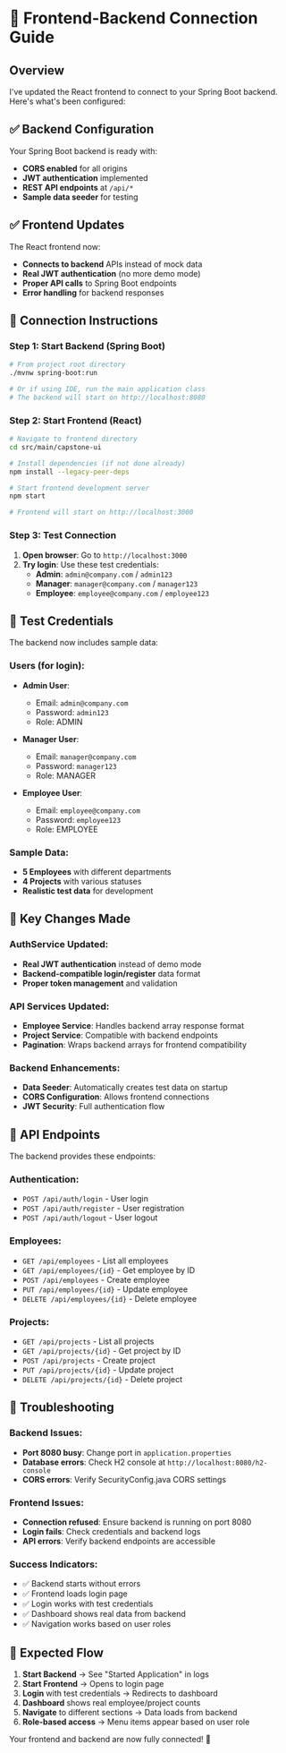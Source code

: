 # 🔗 Frontend-Backend Connection Guide

## Overview
I've updated the React frontend to connect to your Spring Boot backend. Here's what's been configured:

## ✅ **Backend Configuration**
Your Spring Boot backend is ready with:
- **CORS enabled** for all origins
- **JWT authentication** implemented
- **REST API endpoints** at `/api/*`
- **Sample data seeder** for testing

## ✅ **Frontend Updates**
The React frontend now:
- **Connects to backend** APIs instead of mock data
- **Real JWT authentication** (no more demo mode)
- **Proper API calls** to Spring Boot endpoints
- **Error handling** for backend responses

## 🚀 **Connection Instructions**

### Step 1: Start Backend (Spring Boot)
```bash
# From project root directory
./mvnw spring-boot:run

# Or if using IDE, run the main application class
# The backend will start on http://localhost:8080
```

### Step 2: Start Frontend (React)
```bash
# Navigate to frontend directory
cd src/main/capstone-ui

# Install dependencies (if not done already)
npm install --legacy-peer-deps

# Start frontend development server
npm start

# Frontend will start on http://localhost:3000
```

### Step 3: Test Connection
1. **Open browser**: Go to `http://localhost:3000`
2. **Try login**: Use these test credentials:
   - **Admin**: `admin@company.com` / `admin123`
   - **Manager**: `manager@company.com` / `manager123`
   - **Employee**: `employee@company.com` / `employee123`

## 🔑 **Test Credentials**
The backend now includes sample data:

### Users (for login):
- **Admin User**: 
  - Email: `admin@company.com`
  - Password: `admin123`
  - Role: ADMIN

- **Manager User**: 
  - Email: `manager@company.com` 
  - Password: `manager123`
  - Role: MANAGER

- **Employee User**: 
  - Email: `employee@company.com`
  - Password: `employee123`
  - Role: EMPLOYEE

### Sample Data:
- **5 Employees** with different departments
- **4 Projects** with various statuses
- **Realistic test data** for development

## 🔧 **Key Changes Made**

### AuthService Updated:
- **Real JWT authentication** instead of demo mode
- **Backend-compatible login/register** data format
- **Proper token management** and validation

### API Services Updated:
- **Employee Service**: Handles backend array response format
- **Project Service**: Compatible with backend endpoints
- **Pagination**: Wraps backend arrays for frontend compatibility

### Backend Enhancements:
- **Data Seeder**: Automatically creates test data on startup
- **CORS Configuration**: Allows frontend connections
- **JWT Security**: Full authentication flow

## 📡 **API Endpoints**
The backend provides these endpoints:

### Authentication:
- `POST /api/auth/login` - User login
- `POST /api/auth/register` - User registration
- `POST /api/auth/logout` - User logout

### Employees:
- `GET /api/employees` - List all employees
- `GET /api/employees/{id}` - Get employee by ID
- `POST /api/employees` - Create employee
- `PUT /api/employees/{id}` - Update employee
- `DELETE /api/employees/{id}` - Delete employee

### Projects:
- `GET /api/projects` - List all projects
- `GET /api/projects/{id}` - Get project by ID
- `POST /api/projects` - Create project
- `PUT /api/projects/{id}` - Update project
- `DELETE /api/projects/{id}` - Delete project

## 🚨 **Troubleshooting**

### Backend Issues:
- **Port 8080 busy**: Change port in `application.properties`
- **Database errors**: Check H2 console at `http://localhost:8080/h2-console`
- **CORS errors**: Verify SecurityConfig.java CORS settings

### Frontend Issues:
- **Connection refused**: Ensure backend is running on port 8080
- **Login fails**: Check credentials and backend logs
- **API errors**: Verify backend endpoints are accessible

### Success Indicators:
- ✅ Backend starts without errors
- ✅ Frontend loads login page
- ✅ Login works with test credentials
- ✅ Dashboard shows real data from backend
- ✅ Navigation works based on user roles

## 🎯 **Expected Flow**

1. **Start Backend** → See "Started Application" in logs
2. **Start Frontend** → Opens to login page
3. **Login** with test credentials → Redirects to dashboard
4. **Dashboard** shows real employee/project counts
5. **Navigate** to different sections → Data loads from backend
6. **Role-based access** → Menu items appear based on user role

Your frontend and backend are now fully connected! 🎉
